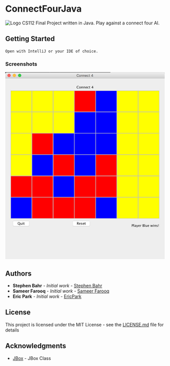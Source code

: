 # ConnectFourJava
![Logo](https://upload.wikimedia.org/wikipedia/en/thumb/7/79/Connect_4_Board_and_Box.jpg/250px-Connect_4_Board_and_Box.jpg)
CS112 Final Project written in Java. Play against a connect four AI.


## Getting Started

```
Open with IntelliJ or your IDE of choice.
```
### Screenshots
![Home page](https://raw.githubusercontent.com/ericpark/ConnectFourJava/master/images/Connect.png)



## Authors
* **Stephen Bahr** - *Initial work* - [Stephen Bahr](mailto:sbahr@bu.edu)
* **Sameer Farooq** - *Initial work* - [Sameer Farooq](mailto:sfarooq@bu.edu)
* **Eric Park** - *Initial work* - [EricPark](https://github.com/ericpark)


## License

This project is licensed under the MIT License - see the [LICENSE.md](LICENSE.md) file for details

## Acknowledgments

* [JBox](http://www.win.tue.nl/~marko/statApplets/doc/myclasses/JBox.html) - JBox Class
